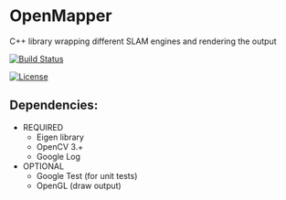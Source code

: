 # OpenMapper
C++ library wrapping different SLAM engines and rendering the output

[![Build Status](https://travis-ci.org/OpenMapper/OpenMapper.svg?branch=master)](https://travis-ci.org/OpenMapper/OpenMapper)

[![License](https://img.shields.io/badge/License-Apache%202.0-blue.svg)](https://opensource.org/licenses/Apache-2.0)

<!-- TODO(gocaros): add link to the dependencies here.  -->
## Dependencies:
* REQUIRED
  * Eigen library
  * OpenCV 3.+
  * Google Log
* OPTIONAL
  * Google Test (for unit tests)
  * OpenGL (draw output)
